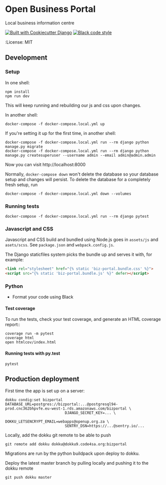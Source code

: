 Open Business Portal
====================

Local business information centre

[![Built with Cookiecutter Django](https://img.shields.io/badge/built%20with-Cookiecutter%20Django-ff69b4.svg)](https://github.com/pydanny/cookiecutter-django/)
[![Black code style](https://img.shields.io/badge/code%20style-black-000000.svg)](https://github.com/ambv/black)

:License: MIT


Development
-----------

### Setup

In one shell:

    npm install
    npm run dev

This will keep running and rebuilding our js and css upon changes.

In another shell:

    docker-compose -f docker-compose.local.yml up

If you're setting it up for the first time, in another shell:

    docker-compose -f docker-compose.local.yml run --rm django python manage.py migrate
    docker-compose -f docker-compose.local.yml run --rm django python manage.py createsuperuser --username admin --email admin@admin.admin

Now you can visit http://localhost:8000

Normally, `docker-compose down` won't delete the database so your database setup and changes will persist. To delete the database for a completely fresh setup, run

    docker-compose -f docker-compose.local.yml down --volumes


### Running tests

    docker-compose -f docker-compose.local.yml run --rm django pytest


### Javascript and CSS

Javascript and CSS build and bundled using Node.js goes in `assets/js` and `asets/scss`.
See `package.json` and `webpack.config.js`.

The Django staticfiles system picks the bundle up and serves it with, for example:

```html
<link rel="stylesheet" href="{% static 'biz-portal.bundle.css' %}">
<script src="{% static 'biz-portal.bundle.js' %}" defer></script>
```

### Python

- Format your code using Black


#### Test coverage

To run the tests, check your test coverage, and generate an HTML coverage report::

    coverage run -m pytest
    coverage html
    open htmlcov/index.html


#### Running tests with py.test

    pytest


Production deployment
---------------------

First time the app is set up on a server:

```
dokku condig:set bizportal DATABASE_URL=postgres://bizportal:...@postgresql94-prod.cnc362bhpvfe.eu-west-1.rds.amazonaws.com/bizportal \
                           DJANGO_SECRET_KEY=... \
                           DOKKU_LETSENCRYPT_EMAIL=webapps@openup.org.za \
                           SENTRY_DSN=https://...@sentry.io/...
```

Locally, add the dokku git remote to be able to push

```
git remote add dokku dokku@dokku9.code4sa.org:bizportal
```

Migrations are run by the python buildpack upon deploy to dokku.

Deploy the latest master branch by pulling locally and pushing it to the dokku remote

```
git push dokku master
```